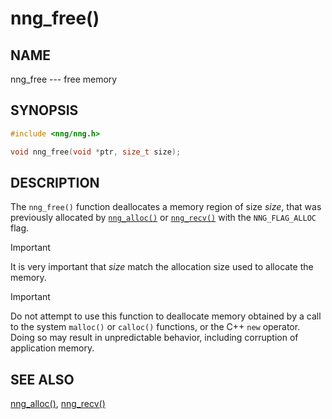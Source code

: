 # nng_free()

## NAME

nng_free --- free memory

## SYNOPSIS

```c
#include <nng/nng.h>

void nng_free(void *ptr, size_t size);
```

## DESCRIPTION

The `nng_free()` function deallocates a memory region of size _size_,
that was previously allocated by [`nng_alloc()`](nng_alloc.md) or
[`nng_recv()`](../socket/nng_recv.md) with the `NNG_FLAG_ALLOC` flag.

> [!IMPORTANT]
> It is very important that _size_ match the allocation size
> used to allocate the memory.

> [!IMPORTANT]
> Do not attempt to use this function to deallocate memory
> obtained by a call to the system `malloc()` or `calloc()` functions,
> or the C++ `new` operator.
> Doing so may result in unpredictable
> behavior, including corruption of application memory.

## SEE ALSO

[nng_alloc()](nng_alloc.md),
[nng_recv()](nng_free.md)
